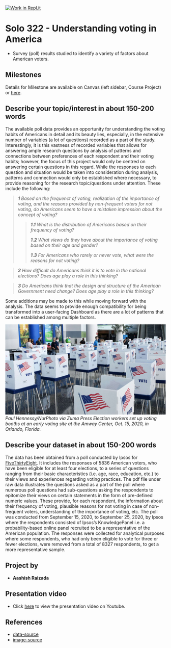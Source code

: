 [![Work in Repl.it](https://classroom.github.com/assets/work-in-replit-14baed9a392b3a25080506f3b7b6d57f295ec2978f6f33ec97e36a161684cbe9.svg)](https://classroom.github.com/online_ide?assignment_repo_id=316830&assignment_repo_type=GroupAssignmentRepo)
# Solo 322 - Understanding voting in America

- Survey (poll) results studied to identify a variety of factors about American voters.

## Milestones

Details for Milestone are available on Canvas (left sidebar, Course Project) or [here](https://firas.moosvi.com/courses/data301/project/milestone01.html).

## Describe your topic/interest in about 150-200 words

The available poll data provides an opportunity for understanding the voting habits of Americans in detail and its beauty lies, especially, in the extensive number of variables (a lot of questions) recorded as a part of the study. Interestingly, it is this vastness of recorded variables that allows for answering ample research questions by analysis of patterns and connections between preferences of each respondent and their voting habits; however, the focus of this project would only be centred on answering certain questions in this regard. While the responses to each question and situation would be taken into consideration during analysis, patterns and connection would only be established where necessary, to provide reasoning for the research topic/questions under attention. These include the following:

>***1*** *Based on the frequenct of voting, realization of the importance of voting, and the reasons provided by non-frequent voters for not voting, do Americans seem to have a mistaken impression about the concept of voting?*
>>***1.1*** *What is the distribution of Americans based on their frequency of voting?*
>>
>>***1.2*** *What views do they have about the importance of voting based on their age and gender?*
>>
>>***1.3*** *For Americans who rarely or never vote, what were the reasons for not voting?*

>***2*** *How difficult do Americans think it is to vote in the national elections? Does age play a role in this thinking?*

>***3*** *Do Americans think that the design and structure of the American Government need change? Does age play a role in this thinking?*

Some additions may be made to this while moving forward with the analysis. The data seems to provide enough compatibility for being transformed into a user-facing Dashboard as there are a lot of patterns that can be established among multiple factors.

![Image](images/voting_main.jpg)
*Paul Hennessy/NurPhoto via Zuma Press*
*Election workers set up voting booths at an early voting site at the Amway Center, Oct. 15, 2020, in Orlando, Florida.*

## Describe your dataset in about 150-200 words

The data has been obtained from a poll conducted by Ipsos for [FiveThirtyEight](https://data.fivethirtyeight.com/). It includes the responses of 5836 American voters, who have been eligible for at least four elections, to a series of questions ranging from their basic characteristics (i.e. age, race, education, etc.) to their views and experiences regarding voting practices. The pdf file under raw data illustrates the questions asked as a part of the poll where numerous poll questions had sub-questions asking the respondents to epitomize their views on certain statements in the form of pre-defined numeric values. These provide, for each respondent, the information about their frequency of voting, plausible reasons for not voting in case of non-frequent voters, understanding of the importance of voting, etc. The poll was conducted from September 15, 2020, to September 25, 2020, by Ipsos where the respondents consisted of Ipsos’s KnowledgePanel i.e. a probability-based online panel recruited to be a representative of the American population. The responses were collected for analytical purposes where some respondents, who had only been eligible to vote for three or fewer elections, were removed from a total of 8327 respondents, to get a more representative sample.

## Project by

- **Aashish Raizada**

## Presentation video

- Click [here](https://youtu.be/DYL-XBWrITo) to view the presentation video on Youtube.

## References

- [data-source](https://github.com/fivethirtyeight/data/tree/master/non-voters)
- [image-source](https://abcnews.go.com/Politics/florida-begins-person-voting-million-votes-cast-mail/story?id=73654825)
